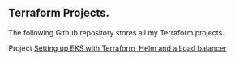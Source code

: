 ## Terraform Projects. 

The following Github repository stores all my Terraform projects. 

Project [Setting up EKS with Terraform, Helm and a Load balancer](https://github.com/Skanyi/terraform-projects/tree/main/eks)
